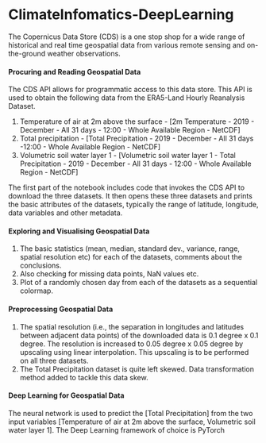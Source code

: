 # ClimateInfomatics-DeepLearning

The Copernicus Data Store (CDS) is a one stop shop for a wide range of historical and real time geospatial data from various remote sensing and on-the-ground weather observations. 

#### Procuring and Reading Geospatial Data 
The CDS API allows for programmatic access to this data store. This API is used to obtain the following data from the ERA5-Land Hourly Reanalysis Dataset. 

1.	Temperature of air at 2m above the surface - [2m Temperature - 2019 - December - All 31 days - 12:00 - Whole Available Region - NetCDF]
2.	Total precipitation - [Total Precipitation - 2019 - December - All 31 days -12:00 - Whole Available Region - NetCDF]
3.	Volumetric soil water layer 1 - [Volumetric soil water layer 1 - Total Precipitation - 2019 - December - All 31 days - 12:00 - Whole Available Region - NetCDF]

The first part of the notebook includes code that invokes the CDS API to download the three datasets. It then opens these three datasets and prints the basic attributes of the datasets, typically the range of latitude, longitude, data variables and other metadata.

#### Exploring and Visualising Geospatial Data

1. The basic statistics (mean, median, standard dev., variance, range, spatial resolution etc) for each of the datasets, comments about the conclusions. 
2. Also checking for missing data points, NaN values etc. 
3. Plot of a randomly chosen day from each of the datasets as a sequential colormap.

#### Preprocessing Geospatial Data
1. The spatial resolution (i.e., the separation in longitudes and latitudes between adjacent data points) of the downloaded data is 0.1 degree x 0.1 degree. The resolution is increased to 0.05 degree x 0.05 degree by upscaling using linear interpolation. This upscaling is to be performed on all three datasets. 
2. The Total Precipitation dataset is quite left skewed. Data transformation method added to tackle this data skew.

#### Deep Learning for Geospatial Data

The neural network is used to predict the [Total Precipitation] from the two input variables [Temperature of air at 2m above the surface, Volumetric soil water layer 1]. The Deep Learning framework of choice is PyTorch
